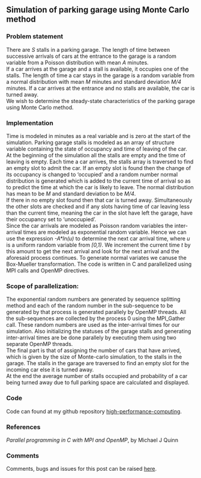 ## Simulation of parking garage using Monte Carlo method
### Problem statement
There are *S* stalls in a parking garage. The length of time between successive arrivals of cars at the entrance to the garage is a random variable from a Poisson distribution with mean *A* minutes.
<br>
If a car arrives at the garage and a stall is available, it occupies one of the stalls. The length of time a car stays in the garage is a random variable from a normal distribution with mean *M* minutes and standard deviation *M/4* minutes. If a car arrives at the entrance and no stalls are available, the car is turned away. 
<br>
We wish to determine the steady-state characteristics of the parking garage using Monte Carlo method.

### Implementation
Time is modeled in minutes as a real variable and is zero at the start of the simulation. Parking garage stalls is modeled as an array of structure variable containing the state of occupancy and time of leaving of the car.
<br>
At the beginning of the simulation all the stalls are empty and the time of leaving is empty. Each time a car arrives, the stalls array is traversed to find an empty slot to admit the car. If an empty slot is found then the change of its occupancy is changed to ‘occupied’ and a random number normal distribution is generated which is added to the current time of arrival so as to predict the time at which the car is likely to leave. The normal distribution has mean to be *M* and standard deviation to be *M/4*.
<br>
If there in no empty slot found then that car is turned away. Simultaneously the other slots are checked and if any slots having time of car leaving less than the current time, meaning the car in the slot have left the garage, have their occupancy set to ‘unoccupied’. 
<br>
Since the car arrivals are modeled as Poisson random variables the inter-arrival times are modeled as exponential random variable. Hence we can use the expression _-A*ln(u)_ to determine the next car arrival time, where *u* is a uniform random variable from _\[0,1)_. We increment the current time *t* by this amount to get the next arrival and look for the next arrival and the aforesaid process continues. To generate normal variates we canuse the Box-Mueller transformation.
The code is written in C and parallelized using MPI calls and OpenMP directives.

### Scope of parallelization: 
The exponential random numbers are generated by sequence splitting method and each of the random number in the sub-sequence to be generated by that process is generated parallely by OpenMP threads. All the sub-sequences are collected by the process 0 using the MPI_Gather call. These random numbers are used as the inter-arrival times for our simulation. Also initializing the statuses of the garage stalls and generating inter-arrival times are be done parallely by executing them using two separate OpenMP threads.
<br>
The final part is that of assigning the number of cars that have arrived, which is given by the size of Monte-carlo simulation, to the stalls in the garage. The stalls in the garage are traversed to find an empty slot for the incoming car else it is turned away.
<br>
At the end the average number of stalls occupied and probability of a car being turned away due to full parking space are calculated and displayed.

### Code
Code can found at my github repository [high-performance-computing](https://github.com/varshaneya/high-performance-computing/tree/master/garageSim).

### References
*Parallel programming in C with MPI and OpenMP*, by Michael J Quinn

### Comments
Comments, bugs and issues for this post can be raised [here](https://github.com/varshaneya/high-performance-computing/issues).
